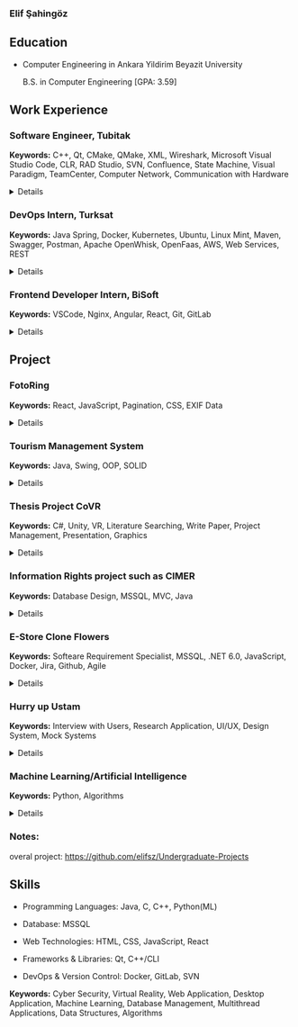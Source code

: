 ### Elif Şahingöz

## Education

- Computer Engineering in Ankara Yildirim Beyazit University

  B.S. in Computer Engineering [GPA: 3.59]

## Work Experience

### Software Engineer, Tubitak

**Keywords:** C++, Qt, CMake, QMake, XML, Wireshark, Microsoft Visual Studio Code, CLR, RAD Studio, SVN, Confluence, State Machine, Visual Paradigm, TeamCenter, Computer Network, Communication with Hardware

<details>
    <summary>Details</summary>
  
  * Developed desktop application using C++, adhering to SOLID principles and system architecture was optimized with various design patterns.
  
  * Utilized communication protocols such as UART, UDP and MIL-STD- 1553.
    
  * Prepared and maintained software documentation, keeping track of technical documents.
    
  * Coordinated with other engineers to evaluate and improve software for hardware testing.
    
  * Integrated third-party tools and components into applications.
    
</details>
  
### DevOps Intern, Turksat

**Keywords:** Java Spring, Docker, Kubernetes, Ubuntu, Linux Mint, Maven, Swagger, Postman, Apache OpenWhisk, OpenFaas, AWS, Web Services, REST

<details>
    <summary>Details</summary>
  
  * Conducted research on Docker, Kubernetes, Postman and FaaS technologies.
  
  * Gained experience in serverless architecture with Function as a Service (FaaS) such as Apache OpenWhisk and OpenFaas.
    
  * Worked on Linux systems for researches.
        
</details>


### Frontend Developer Intern, BiSoft

**Keywords:** VSCode, Nginx, Angular, React, Git, GitLab

<details>
    <summary>Details</summary>
  
  * Enhanced web applications using React and Angular frameworks.

  * Used Git for version control and collaborative project development.
            
</details>


## Project

### FotoRing

**Keywords:** React, JavaScript, Pagination, CSS, EXIF Data

<details>
    <summary>Details</summary>
  
  * Project image:
![Animation](assets/FotoRing.gif)
       
</details>

### Tourism Management System

**Keywords:** Java, Swing, OOP, SOLID

<details>
    <summary>Details</summary>

    * Implemented project using Java to demonstrate proficiency in OOP concepts.
    
    * Designed and developed graphical interface with Swing.
  
    * Project image:
  ![Image](assets/tourism-ms.png)

     * Project design:
  ![Image](assets/tourism-ms-class-diagram.png)  
       
</details>


### Thesis Project CoVR

**Keywords:** C#, Unity, VR, Literature Searching, Write Paper, Project Management, Presentation, Graphics

<details>
    <summary>Details</summary>

    * Collaborated with HAVELSAN in SUIT program. Using C# and Unity game engine, explored the intersection of psychology and computer science.
    
    * Investigated the impact of virtual reality technology on users' emotions and response.
  
    * Project image:
 ![Image](assets/covr1.jpg)
![Image](assets/covr2.png)
       
</details>

### Information Rights project such as CIMER

**Keywords:** Database Design, MSSQL, MVC, Java

<details>
    <summary>Details</summary>

    * Designed and implemented a well-structured database using MSSQL.
    
    * Written with MVC architecture using Java.
  
    * Database design:
![Image](assets/database-diagram.png)
       
</details>


### E-Store Clone Flowers

**Keywords:** Softeare Requirement Specialist, MSSQL, .NET 6.0, JavaScript, Docker, Jira, Github, Agile

<details>
    <summary>Details</summary>

    * Developed MSSQL, .NET 6.0, JavaScript and Docker.
    
    * Utilize jira and github for project process.
  
    * Project image:
![Image](assets/e-flower.png)
![Image](assets/e-flower-admin.png)
       
</details>

### Hurry up Ustam

**Keywords:** Interview with Users, Research Application, UI/UX, Design System, Mock Systems

<details>
    <summary>Details</summary>

    * Researched and analyzed existing similar projects to identify usability strengths and challenges
    
    * Focused on Human-Computer Interaction principles
  
    * Project image:
![Image](assets/hci-ss.png)
       
</details>

### Machine Learning/Artificial Intelligence

**Keywords:** Python, Algorithms

<details>
    <summary>Details</summary>
  
    * Project image:
![Image](assets/ml.png)
       
</details>

### Notes:
overal project: https://github.com/elifsz/Undergraduate-Projects

## Skills

- Programming Languages: Java, C, C++, Python(ML)
  
- Database: MSSQL
  
- Web Technologies: HTML, CSS, JavaScript, React
  
- Frameworks & Libraries: Qt, C++/CLI
  
- DevOps & Version Control: Docker, GitLab, SVN
  

**Keywords:** Cyber Security, Virtual Reality, Web Application, Desktop Application, Machine Learning, Database Management, Multithread Applications, Data Structures, Algorithms
